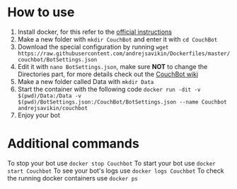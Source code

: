 # How to use
1. Install docker, for this refer to the [official instructions](https://docs.docker.com/engine/installation/#supported-platforms)
2. Make a new folder with `mkdir CouchBot` and enter it with `cd CouchBot`
3. Download the special configuration by running `wget https://raw.githubusercontent.com/andrejsavikin/Dockerfiles/master/couchbot/BotSettings.json`
4. Edit it with `nano BotSettings.json`, make sure **NOT** to change the Directories part, for more details check out the [CouchBot wiki](https://github.com/dawgeth/CouchBot/wiki/Self-Host-Bot-Configuration)
5. Make a new folder called Data with `mkdir Data`
6. Start the container with the following code `docker run -dit -v $(pwd)/Data:/Data -v $(pwd)/BotSettings.json:/CouchBot/BotSettings.json --name Couchbot andrejsavikin/couchbot`
7. Enjoy your bot

# Additional commands
To stop your bot use `docker stop Couchbot`
To start your bot use `docker start Couchbot`
To see your bot's logs use `docker logs Couchbot`
To check the running docker containers use `docker ps`
